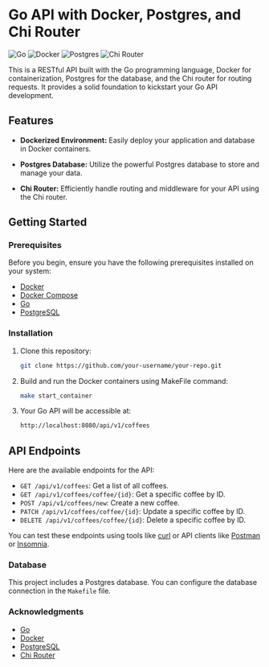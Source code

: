 # Go API with Docker, Postgres, and Chi Router

![Go](https://img.shields.io/badge/Go-1.16-blue)
![Docker](https://img.shields.io/badge/Docker-20.10.7-blue)
![Postgres](https://img.shields.io/badge/Postgres-13.3-blue)
![Chi Router](https://img.shields.io/badge/Chi%20Router-5.0.5-blue)

This is a RESTful API built with the Go programming language, Docker for containerization, Postgres for the database, and the Chi router for routing requests. It provides a solid foundation to kickstart your Go API development.

## Features

- **Dockerized Environment:** Easily deploy your application and database in Docker containers.

- **Postgres Database:** Utilize the powerful Postgres database to store and manage your data.

- **Chi Router:** Efficiently handle routing and middleware for your API using the Chi router.

## Getting Started

### Prerequisites

Before you begin, ensure you have the following prerequisites installed on your system:

- [Docker](https://www.docker.com/)
- [Docker Compose](https://docs.docker.com/compose/)
- [Go](https://golang.org/dl/)
- [PostgreSQL](https://www.postgresql.org/)

### Installation

1. Clone this repository:

   ```bash
   git clone https://github.com/your-username/your-repo.git
   ```

2. Build and run the Docker containers using MakeFile command:

   ```bash
   make start_container
   ```

3. Your Go API will be accessible at:

   ```bash
   http://localhost:8080/api/v1/coffees
   ```

## API Endpoints

Here are the available endpoints for the API:

- `GET /api/v1/coffees`: Get a list of all coffees.
- `GET /api/v1/coffees/coffee/{id}`: Get a specific coffee by ID.
- `POST /api/v1/coffees/new`: Create a new coffee.
- `PATCH /api/v1/coffees/coffee/{id}`: Update a specific coffee by ID.
- `DELETE /api/v1/coffees/coffee/{id}`: Delete a specific coffee by ID.

You can test these endpoints using tools like [curl](https://curl.haxx.se/) or API clients like [Postman](https://www.postman.com/) or [Insomnia](https://insomnia.rest/).

### Database

This project includes a Postgres database. You can configure the database connection in the `Makefile` file.

### Acknowledgments

- [Go](https://golang.org/)
- [Docker](https://www.docker.com/)
- [PostgreSQL](https://www.postgresql.org/)
- [Chi Router](https://github.com/go-chi/chi)

